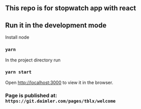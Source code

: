## This repo is for stopwatch app with react

## Run it in the development mode

Install node 

### `yarn`

In the project directory run

### `yarn start`

Open [http://localhost:3000](http://localhost:3000) to view it in the browser.



### Page is published at: `https://git.daimler.com/pages/tblx/welcome`
